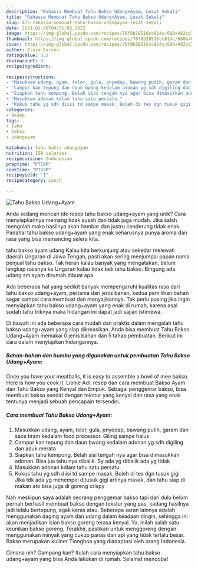```yaml
---
description: "Rahasia Membuat Tahu Bakso Udang+Ayam, Lezat Sekali"
title: "Rahasia Membuat Tahu Bakso Udang+Ayam, Lezat Sekali"
slug: 475-rahasia-membuat-tahu-bakso-udangayam-lezat-sekali
date: 2021-01-30T04:51:02.382Z
image: https://img-global.cpcdn.com/recipes/70f8b28516cc814c/680x482cq70/tahu-bakso-udangayam-foto-resep-utama.jpg
thumbnail: https://img-global.cpcdn.com/recipes/70f8b28516cc814c/680x482cq70/tahu-bakso-udangayam-foto-resep-utama.jpg
cover: https://img-global.cpcdn.com/recipes/70f8b28516cc814c/680x482cq70/tahu-bakso-udangayam-foto-resep-utama.jpg
author: Elsie Carson
ratingvalue: 3.2
reviewcount: 9
recipeingredient:

recipeinstructions:
- "Masukkan udang, ayam, telor, gula, pnyedap, bawang putih, garam dan saos tiram kedalam food processor. Giling sampe halus"
- "Campur kan tepung dan daun bwang kedalam adonan yg sdh digiling dan aduk merata"
- "Siapkan tahu kempong. Belah sisi tengah nya agar bisa dimasukkan adonan. Bisa jua tahu nya dibalik. Sy ada yg dibalik ada yg tidak"
- "Masukkan adonan kdlam tahu satu persatu."
- "Kukus tahu yg sdh diisi td sampe masak. Boleh di tes dgn tusuk gigi. Jika tdk ada yg menempel ditusuk gigi artinya masak, dan tahu siap di makan ato bisa juga di goreng crispy"
categories:
- Resep
tags:
- tahu
- bakso
- udangayam

katakunci: tahu bakso udangayam 
nutrition: 159 calories
recipecuisine: Indonesian
preptime: "PT16M"
cooktime: "PT55M"
recipeyield: "1"
recipecategory: Lunch

---
```



![Tahu Bakso Udang+Ayam](https://img-global.cpcdn.com/recipes/70f8b28516cc814c/680x482cq70/tahu-bakso-udangayam-foto-resep-utama.jpg)

Anda sedang mencari ide resep tahu bakso udang+ayam yang unik? Cara menyiapkannya memang tidak susah dan tidak juga mudah. Jika salah mengolah maka hasilnya akan hambar dan justru cenderung tidak enak. Padahal tahu bakso udang+ayam yang enak seharusnya punya aroma dan rasa yang bisa memancing selera kita.

tahu bakso ayam udang Kalau kita berkunjung atau sekedar melewati daerah Ungaran di Jawa Tengah, pasti akan sering menjumpai papan nama penjual tahu bakso. Tak heran kalau banyak yang mengatakan, belum lengkap rasanya ke Ungaran kalau tidak beli tahu bakso. Bingung ada udang sm ayam dirumah dibuat apa.

Ada beberapa hal yang sedikit banyak mempengaruhi kualitas rasa dari tahu bakso udang+ayam, pertama dari jenis bahan, kedua pemilihan bahan segar sampai cara membuat dan menyajikannya. Tak perlu pusing jika ingin menyiapkan tahu bakso udang+ayam yang enak di rumah, karena asal sudah tahu triknya maka hidangan ini dapat jadi sajian istimewa.


Di bawah ini ada beberapa cara mudah dan praktis dalam mengolah tahu bakso udang+ayam yang siap dikreasikan. Anda bisa membuat Tahu Bakso Udang+Ayam memakai 0 jenis bahan dan 5 tahap pembuatan. Berikut ini cara dalam menyiapkan hidangannya.

<!--inarticleads1-->

##### Bahan-bahan dan bumbu yang digunakan untuk pembuatan Tahu Bakso Udang+Ayam:



Once you have your meatballs, it is easy to assemble a bowl of mee bakso. Here is how you cook it. Lionie Adi. resep dan cara membuat Bakso Ayam dan Tahu Bakso yang Kenyal dan Empuk. Sebagai penggemar bakso, bisa membuat bakso sendiri dengan tekstur yang kenyal dan rasa yang enak tentunya menjadi sebuah pencapain tersendiri. 

<!--inarticleads2-->

##### Cara membuat Tahu Bakso Udang+Ayam:

1. Masukkan udang, ayam, telor, gula, pnyedap, bawang putih, garam dan saos tiram kedalam food processor. Giling sampe halus
1. Campur kan tepung dan daun bwang kedalam adonan yg sdh digiling dan aduk merata
1. Siapkan tahu kempong. Belah sisi tengah nya agar bisa dimasukkan adonan. Bisa jua tahu nya dibalik. Sy ada yg dibalik ada yg tidak
1. Masukkan adonan kdlam tahu satu persatu.
1. Kukus tahu yg sdh diisi td sampe masak. Boleh di tes dgn tusuk gigi. Jika tdk ada yg menempel ditusuk gigi artinya masak, dan tahu siap di makan ato bisa juga di goreng crispy


Nah meskipun saya adalah seorang penggemar bakso tapi dari dulu belum pernah berhasil membuat bakso dengan tekstur yang pas, kadang hasilnya jadi telalu bertepung, agak keras atau. Beberapa saran lainnya adalah menggunakan daging ayam dan udang dalam keadaan dingin, sehingga ini akan menjadikan isian bakso goreng terasa kenyal. Ya, inilah salah satu keunikan bakso goreng. Terakhir, pastikan untuk menggoreng dengan menggunakan minyak yang cukup panas dan api yang tidak terlalu besar. Bakso merupakan kuliner Tionghoa yang diadaptasi oleh orang Indonesia. 

Gimana nih? Gampang kan? Itulah cara menyiapkan tahu bakso udang+ayam yang bisa Anda lakukan di rumah. Selamat mencoba!
